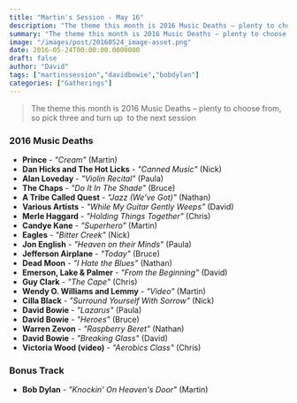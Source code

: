 ```yaml
---
title: "Martin's Session - May 16"
description: "The theme this month is 2016 Music Deaths – plenty to choose from, so pick three and turn up  to the next session"
summary: "The theme this month is 2016 Music Deaths – plenty to choose from, so pick three and turn up  to the next session"
image: "/images/post/20160524_image-asset.png"
date: 2016-05-24T00:00:00.0000000
draft: false
author: "David"
tags: ["martinssession","davidbowie","bobdylan"]
categories: ["Gatherings"]
---
```

> The theme this month is 2016 Music Deaths – plenty to choose from, so pick three and turn up  to the next session
### 2016 Music Deaths
- **Prince** - _"Cream"_ (Martin)
- **Dan Hicks and The Hot Licks** - _"Canned Music"_ (Nick)
- **Alan Loveday** - _"Violin Recital"_ (Paula)
- **The Chaps** - _"Do It In The Shade"_ (Bruce)
- **A Tribe Called Quest** - _"Jazz (We've Got)"_ (Nathan)
- **Various Artists** - _"While My Guitar Gently Weeps"_ (David)
- **Merle Haggard** - _"Holding Things Together"_ (Chris)
- **Candye Kane** - _"Superhero"_ (Martin)
- **Eagles** - _"Bitter Creek"_ (Nick)
- **Jon English** - _"Heaven on their Minds"_ (Paula)
- **Jefferson Airplane** - _"Today"_ (Bruce)
- **Dead Moon** - _"I Hate the Blues"_ (Nathan)
- **Emerson, Lake & Palmer** - _"From the Beginning"_ (David)
- **Guy Clark** - _"The Cape"_ (Chris)
- **Wendy O. Williams and Lemmy** - _"Video"_ (Martin)
- **Cilla Black** - _"Surround Yourself With Sorrow"_ (Nick)
- **David Bowie** - _"Lazarus"_ (Paula)
- **David Bowie** - _"Heroes"_ (Bruce)
- **Warren Zevon** - _"Raspberry Beret"_ (Nathan)
- **David Bowie** - _"Breaking Glass"_ (David)
- **Victoria Wood (video)** - _"Aerobics Class"_ (Chris)
### Bonus Track
- **Bob Dylan** - _"Knockin' On Heaven's Door"_ (Martin)
